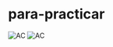# para-practicar
![AC](https://user-images.githubusercontent.com/113073790/234139688-52a661ae-6a03-4652-8f93-b0f52fed911e.jpeg)
![AC](https://user-images.githubusercontent.com/113073790/234139716-c74f7991-afad-4f30-b18b-2a4ef714a778.jpeg)
